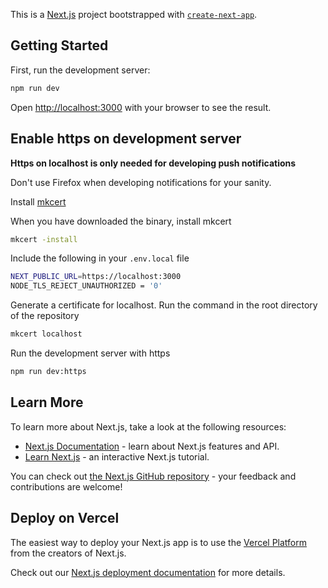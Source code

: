This is a [Next.js](https://nextjs.org/) project bootstrapped with [`create-next-app`](https://github.com/vercel/next.js/tree/canary/packages/create-next-app).

## Getting Started

First, run the development server:

```bash
npm run dev
```

Open [http://localhost:3000](http://localhost:3000) with your browser to see the result.

## Enable https on development server

**Https on localhost is only needed for developing push notifications**

Don't use Firefox when developing notifications for your sanity.

Install [mkcert](https://github.com/FiloSottile/mkcert)

When you have downloaded the binary, install mkcert

```bash
mkcert -install
```

Include the following in your `.env.local` file

```bash
NEXT_PUBLIC_URL=https://localhost:3000
NODE_TLS_REJECT_UNAUTHORIZED = '0'
```

Generate a certificate for localhost. Run the command in the root directory of the repository

```bash
mkcert localhost
```

Run the development server with https

```bash
npm run dev:https
```

## Learn More

To learn more about Next.js, take a look at the following resources:

- [Next.js Documentation](https://nextjs.org/docs) - learn about Next.js features and API.
- [Learn Next.js](https://nextjs.org/learn) - an interactive Next.js tutorial.

You can check out [the Next.js GitHub repository](https://github.com/vercel/next.js/) - your feedback and contributions are welcome!

## Deploy on Vercel

The easiest way to deploy your Next.js app is to use the [Vercel Platform](https://vercel.com/new?utm_medium=default-template&filter=next.js&utm_source=create-next-app&utm_campaign=create-next-app-readme) from the creators of Next.js.

Check out our [Next.js deployment documentation](https://nextjs.org/docs/deployment) for more details.
